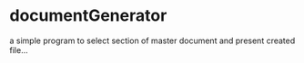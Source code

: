 # documentGenerator
a simple program to select section of master document and present created file...
